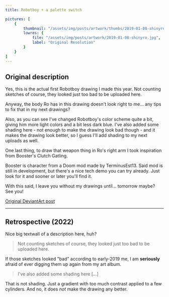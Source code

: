 ```yaml
---
title: Robotboy + a palette switch

pictures: [
	{
		thumbnail: "/assets/img/posts/artwork/thumbs/2019-01-08-shinyro.jpg",
		lowres: {
			file: "/assets/img/posts/artwork/2019-01-08-shinyro.jpg",
			label: "Original Resolution"
		}
	}
]
---
```

## Original description
Yes, this is the actual first Robotboy drawing I made this year. Not counting sketches of course, they looked just too bad to be uploaded here.

Anyway, the body Ro has in this drawing doesn't look right to me... any tips to fix that in my next drawings?

Also, as you can see I've changed Robotboy's color scheme quite a bit, giving him more light colors and a bit less dark blue.
I've also added some shading here - not enough to make the drawing look bad though - and it makes the drawing look better, so I guess I'll add shading to my next uploads as well.

One last thing, to draw that weapon thing in Ro's right arm I took inspiration from Booster's Clutch Gatling.

Booster is character from a Doom mod made by TerminusEst13. Said mod is still in development, but there's a nice tech demo you can try already. Just look for it and sooner or later you'll find it.

With this said, I leave you without my drawings until... tomorrow maybe? See you!

[Original DeviantArt post](https://www.deviantart.com/phantomdoom741/art/Robotboy-but-with-a-palette-switch-780310259)

---

## Retrospective (2022)
Nice big textwall of a description here, huh?

> Not counting sketches of course, they looked just too bad to be uploaded here.

If those sketches looked "bad" according to early-2019 me, I am **seriously** afraid of ever digging them up again from my art album.

> I've also added some shading here [...]

That is not shading. Just a gradient with too much contrast applied to a few cylinders.
And no, it does *not* make the drawing any better.
